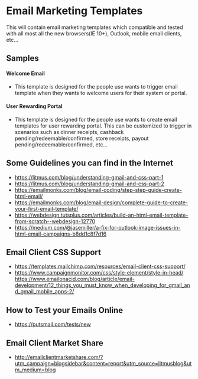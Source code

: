 # Email Marketing Templates
This will contain email marketing templates which compatible and tested with all most all the new browsers(IE 10+), Outlook, mobile email clients, etc...

## Samples

#### Welcome Email

- This template is designed for the people use wants to trigger email template when they wants to welcome users for their system or portal.

#### User Rewarding Portal

- This template is designed for the people use wants to create email templates for user rewarding portal.
This can be customized to trigger in scenarios such as dinner receipts, cashback pending/redeemable/confirmed, store receipts, payout pending/redeemable/confirmed, etc...

## Some Guidelines you can find in the Internet
- https://litmus.com/blog/understanding-gmail-and-css-part-1
- https://litmus.com/blog/understanding-gmail-and-css-part-2
- https://emailmonks.com/blog/email-coding/step-step-guide-create-html-email/
- https://emailmonks.com/blog/email-design/complete-guide-to-create-your-first-email-template/
- https://webdesign.tutsplus.com/articles/build-an-html-email-template-from-scratch--webdesign-12770
- https://medium.com/@jasemiller/a-fix-for-outlook-image-issues-in-html-email-campaigns-b8dd1c8f7d16

## Email Client CSS Support
- https://templates.mailchimp.com/resources/email-client-css-support/
- https://www.campaignmonitor.com/css/style-element/style-in-head/
https://www.emailonacid.com/blog/article/email-development/12_things_you_must_know_when_developing_for_gmail_and_gmail_mobile_apps-2/

## How to Test your Emails Online 
- https://putsmail.com/tests/new

## Email Client Market Share
- http://emailclientmarketshare.com/?utm_campaign=blogsidebar&content=report&utm_source=litmusblog&utm_medium=blog
